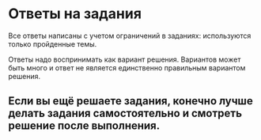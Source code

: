 # Ответы на задания

Все ответы написаны с учетом ограничений в заданиях: используются только пройденные темы.

Ответы надо воспринимать как вариант решения. Вариантов может быть много и ответ не является единственно правильным вариантом решения.

## Если вы ещё решаете задания, конечно лучше делать задания самостоятельно и смотреть решение после выполнения. 


